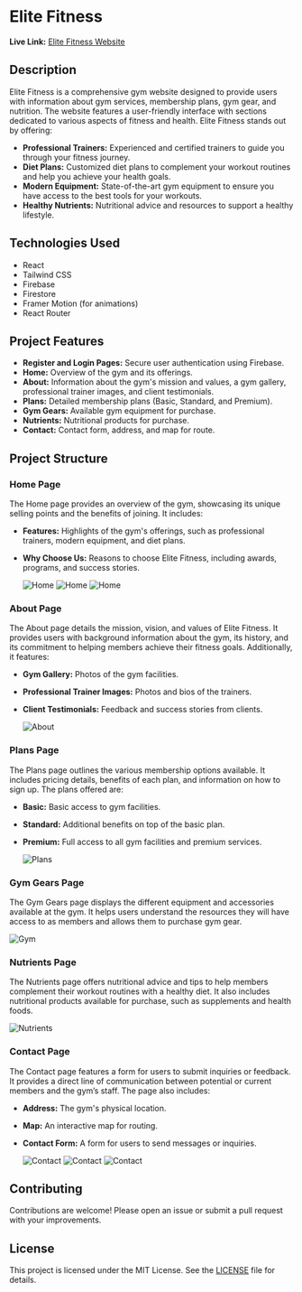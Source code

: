 # Elite Fitness
**Live Link:** [Elite Fitness Website](https://elite-fitness-gym.vercel.app/)

## Description
Elite Fitness is a comprehensive gym website designed to provide users with information about gym services, membership plans, gym gear, and nutrition. The website features a user-friendly interface with sections dedicated to various aspects of fitness and health. Elite Fitness stands out by offering:

- **Professional Trainers:** Experienced and certified trainers to guide you through your fitness journey.
- **Diet Plans:** Customized diet plans to complement your workout routines and help you achieve your health goals.
- **Modern Equipment:** State-of-the-art gym equipment to ensure you have access to the best tools for your workouts.
- **Healthy Nutrients:** Nutritional advice and resources to support a healthy lifestyle.

## Technologies Used
- React
- Tailwind CSS
- Firebase
- Firestore
- Framer Motion (for animations)
- React Router

## Project Features

- **Register and Login Pages:** Secure user authentication using Firebase.
- **Home:** Overview of the gym and its offerings.
- **About:** Information about the gym's mission and values, a gym gallery, professional trainer images, and client testimonials.
- **Plans:** Detailed membership plans (Basic, Standard, and Premium).
- **Gym Gears:** Available gym equipment for purchase.
- **Nutrients:** Nutritional products for purchase.
- **Contact:** Contact form, address, and map for route.

## Project Structure

### Home Page
The Home page provides an overview of the gym, showcasing its unique selling points and the benefits of joining. It includes:
- **Features:** Highlights of the gym's offerings, such as professional trainers, modern equipment, and diet plans.
- **Why Choose Us:** Reasons to choose Elite Fitness, including awards, programs, and success stories.
  
  ![Home](https://github.com/Mugunthan03/elite-fitness/blob/8caf69ec0c08c822fd000f1188d5855238223ebc/home1.png)
  ![Home](https://github.com/Mugunthan03/elite-fitness/blob/8caf69ec0c08c822fd000f1188d5855238223ebc/home2.png)
  ![Home](https://github.com/Mugunthan03/elite-fitness/blob/8caf69ec0c08c822fd000f1188d5855238223ebc/home3.png)

### About Page
The About page details the mission, vision, and values of Elite Fitness. It provides users with background information about the gym, its history, and its commitment to helping members achieve their fitness goals. Additionally, it features:
- **Gym Gallery:** Photos of the gym facilities.
- **Professional Trainer Images:** Photos and bios of the trainers.
- **Client Testimonials:** Feedback and success stories from clients.

   ![About](https://github.com/Mugunthan03/elite-fitness/blob/8caf69ec0c08c822fd000f1188d5855238223ebc/home4.png)

### Plans Page
The Plans page outlines the various membership options available. It includes pricing details, benefits of each plan, and information on how to sign up. The plans offered are:
- **Basic:** Basic access to gym facilities.
- **Standard:** Additional benefits on top of the basic plan.
- **Premium:** Full access to all gym facilities and premium services.

   ![Plans](https://github.com/Mugunthan03/elite-fitness/blob/8caf69ec0c08c822fd000f1188d5855238223ebc/home5.png)

### Gym Gears Page
The Gym Gears page displays the different equipment and accessories available at the gym. It helps users understand the resources they will have access to as members and allows them to purchase gym gear.

 ![Gym](https://github.com/Mugunthan03/elite-fitness/blob/8caf69ec0c08c822fd000f1188d5855238223ebc/home6.png)

### Nutrients Page
The Nutrients page offers nutritional advice and tips to help members complement their workout routines with a healthy diet. It also includes nutritional products available for purchase, such as supplements and health foods.

 ![Nutrients](https://github.com/Mugunthan03/elite-fitness/blob/8caf69ec0c08c822fd000f1188d5855238223ebc/home7.png)

### Contact Page
The Contact page features a form for users to submit inquiries or feedback. It provides a direct line of communication between potential or current members and the gym’s staff. The page also includes:
- **Address:** The gym's physical location.
- **Map:** An interactive map for routing.
- **Contact Form:** A form for users to send messages or inquiries.

   ![Contact](https://github.com/Mugunthan03/elite-fitness/blob/8caf69ec0c08c822fd000f1188d5855238223ebc/home8.png)
   ![Contact](https://github.com/Mugunthan03/elite-fitness/blob/8caf69ec0c08c822fd000f1188d5855238223ebc/home9.png)
   ![Contact](https://github.com/Mugunthan03/elite-fitness/blob/8caf69ec0c08c822fd000f1188d5855238223ebc/home10.png)

## Contributing
Contributions are welcome! Please open an issue or submit a pull request with your improvements.

## License
This project is licensed under the MIT License. See the [LICENSE](LICENSE) file for details.
